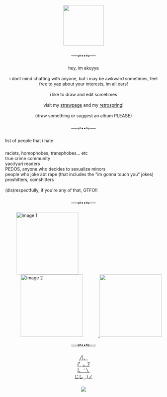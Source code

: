 <div align="center">
  <img height="130" src="https://media.tenor.com/ckvwQ2JeozsAAAAj/yellow-spinning-banana.gif"  />
</div>

###

<p align="center">──⇌••⇋──</p>

###

<p align="center">hey, im akuyya<br><br> i dont mind chatting with anyone, but i may be awkward sometimes, feel free to yap about your interests, im all ears!<br><br>i like to draw and edit sometimes<br><br>visit my <a href="https://akuyyaa.straw.page/">strawpage</a> and my <a href="https://retrospring.net/@akuyya">retrospring</a>!<br><br>(draw something or suggest an album PLEASE)<br>

###

<p align="center">──⇌••⇋──</p>

###

<p align="left">list of people that i hate:</p>

###

<p align="left">racists, homophobes, transphobes... etc<br>true crime community<br>yaoi/yuri readers<br>PEDOS, anyone who decides to sexualize minors<br>people who joke abt rape (that includes the "im gonna touch you" jokes)<br>proshitters, comshitters<br><br>(dis)respectfully, if you're any of that, GTFO!!</p>

###

<p align="center">──⇌••⇋──</p>

###
<!DOCTYPE html>
<html lang="en">
<head>
    <meta charset="UTF-8">
    <meta name="viewport" content="width=device-width, initial-scale=1.0">
   
</head>
<body>

<div class="image-container">
    <a href="https://burqaboyz.bandcamp.com/album/miami-arab-emirates">
      <img src="https://images.genius.com/1599269dac6708225ae0a16d203afb91.720x720x1.jpg" alt="Image 1" width="200" hspace="35" >
    </a>
    <a href="https://www.youtube.com/playlist?list=PL55Jv4fGPIb9O0WdJDmGfCZz-C_rBiRM5">
      <img src="https://upload.wikimedia.org/wikipedia/en/9/97/GovernmentPlates.jpg" alt="Image 2" width="200" hspace="50" >
    </a>
    <a href="https://jpegmafia.bandcamp.com/album/lp">
     <img src="https://upload.wikimedia.org/wikipedia/en/thumb/1/19/Jpegmafia_LP%21.jpg/220px-Jpegmafia_LP%21.jpg" width="200" 
    </a>
</div>

</body>
</html>

<p align="center">──⇌••⇋──</p>


###
       
###

<p align="center">╱|、<br>                          (˚ˎ 。7  <br>                           |、˜〵          <br>                          じしˍ,)ノ</p>

###
<div align="center">
  <img src="https://profile-counter.glitch.me/akuyya-mp3/count.svg?"  />
</div>

###

